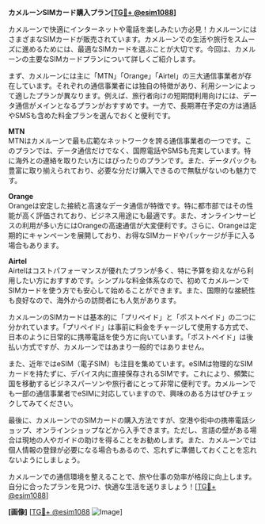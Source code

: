 **カメルーンSIMカード購入プラン[[TG💪+ @esim1088](https://t.me/s/esim1088)]**

カメルーンで快適にインターネットや電話を楽しみたい方必見！カメルーンにはさまざまなSIMカードが販売されています。カメルーンでの生活や旅行をスムーズに進めるためには、最適なSIMカードを選ぶことが大切です。今回は、カメルーンの主要なSIMカードプランについて詳しくご紹介します。

まず、カメルーンには主に「MTN」「Orange」「Airtel」の三大通信事業者が存在しています。それぞれの通信事業者には独自の特徴があり、利用シーンによって適したプランが異なります。例えば、旅行者向けの短期間利用向けには、データ通信がメインとなるプランがおすすめです。一方で、長期滞在予定の方は通話やSMSも含めた料金プランを選んでおくと便利です。

**MTN**  
MTNはカメルーンで最も広範なネットワークを誇る通信事業者の一つです。このプランでは、データ通信だけでなく、国際電話やSMSも充実しています。特に海外との連絡を取りたい方にはぴったりのプランです。また、データパックも豊富に取り揃えられており、必要な分だけ購入できるので無駄がないのも魅力です。

**Orange**  
Orangeは安定した接続と高速なデータ通信が特徴です。特に都市部ではその性能が高く評価されており、ビジネス用途にも最適です。また、オンラインサービスの利用が多い方にはOrangeの高速通信が大変便利です。さらに、Orangeは定期的にキャンペーンを展開しており、お得なSIMカードやパッケージが手に入る場合もあります。

**Airtel**  
Airtelはコストパフォーマンスが優れたプランが多く、特に予算を抑えながら利用したい方におすすめです。シンプルな料金体系なので、初めてカメルーンでSIMカードを使う方でも安心して始めることができます。また、国際的な接続性も良好なので、海外からの訪問者にも人気があります。

カメルーンのSIMカードは基本的に「プリペイド」と「ポストペイド」の二つに分かれています。「プリペイド」は事前に料金をチャージして使用する方式で、日本のように日常的に携帯電話を使う方に向いています。「ポストペイド」は後払い方式ですが、カメルーンではあまり一般的ではありません。

また、近年ではeSIM（電子SIM）も注目を集めています。eSIMは物理的なSIMカードを持たずに、デバイス内に直接保存されるSIMです。これにより、頻繁に国を移動するビジネスパーソンや旅行者にとって非常に便利です。カメルーンでも一部の通信事業者でeSIMに対応していますので、興味のある方はぜひチェックしてみてください。

最後に、カメルーンでのSIMカードの購入方法ですが、空港や街中の携帯電話ショップ、オンラインショップなどから入手できます。ただし、言語の壁がある場合は現地の人やガイドの助けを得ることをお勧めします。また、カメルーンでは個人情報の登録が必要になる場合もあるので、忘れずに準備しておくことを忘れないようにしましょう。

カメルーンでの通信環境を整えることで、旅や仕事の効率が格段に向上します。自分に合ったプランを見つけ、快適な生活を送りましょう！[[TG💪+ @esim1088](https://t.me/s/esim1088)]

**[画像]**
[[TG💪+ @esim1088](https://t.me/s/esim1088) ![Image](https://i.postimg.cc/Y0z9fWf4/image.png)]
